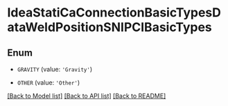 # IdeaStatiCaConnectionBasicTypesDataWeldPositionSNIPCIBasicTypes


## Enum

* `GRAVITY` (value: `'Gravity'`)

* `OTHER` (value: `'Other'`)

[[Back to Model list]](../README.md#documentation-for-models) [[Back to API list]](../README.md#documentation-for-api-endpoints) [[Back to README]](../README.md)


